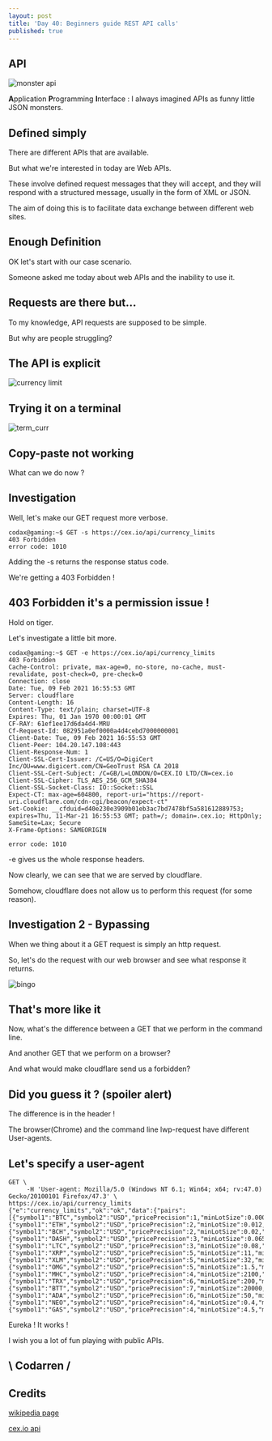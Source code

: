 ```yaml
---
layout: post
title: 'Day 40: Beginners guide REST API calls'
published: true
---
```

## API
![monster api](https://github.com/codarrenvelvindron/codarrenvelvindron.github.io/raw/master/images/monster_api.png)

**A**pplication **P**rogramming **I**nterface : I always imagined APIs as funny little JSON monsters.

## Defined simply
There are different APIs that are available.

But what we're interested in today are Web APIs.

These involve defined request messages that they will accept, and they will respond with a structured message, usually in the form of XML or JSON.

The aim of doing this is to facilitate data exchange between different web sites.

## Enough Definition
OK let's start with our case scenario.

Someone asked me today about web APIs and the inability to use it.

## Requests are there but...
To my knowledge, API requests are supposed to be simple.

But why are people struggling?

## The API is explicit
![currency limit](https://github.com/codarrenvelvindron/codarrenvelvindron.github.io/raw/master/images/cex_currency_limits.png)

## Trying it on a terminal
![term_curr](https://github.com/codarrenvelvindron/codarrenvelvindron.github.io/raw/master/images/currency_limit_error_1010.png)

## Copy-paste not working
What can we do now ?

## Investigation
Well, let's make our GET request more verbose.

```
codax@gaming:~$ GET -s https://cex.io/api/currency_limits
403 Forbidden
error code: 1010
```
Adding the -s returns the response status code.

We're getting a 403 Forbidden !

## 403 Forbidden it's a permission issue !
Hold on tiger.

Let's investigate a little bit more.
```
codax@gaming:~$ GET -e https://cex.io/api/currency_limits
403 Forbidden
Cache-Control: private, max-age=0, no-store, no-cache, must-revalidate, post-check=0, pre-check=0
Connection: close
Date: Tue, 09 Feb 2021 16:55:53 GMT
Server: cloudflare
Content-Length: 16
Content-Type: text/plain; charset=UTF-8
Expires: Thu, 01 Jan 1970 00:00:01 GMT
CF-RAY: 61ef1ee17d6da4d4-MRU
Cf-Request-Id: 082951a0ef0000a4d4cebd7000000001
Client-Date: Tue, 09 Feb 2021 16:55:53 GMT
Client-Peer: 104.20.147.108:443
Client-Response-Num: 1
Client-SSL-Cert-Issuer: /C=US/O=DigiCert Inc/OU=www.digicert.com/CN=GeoTrust RSA CA 2018
Client-SSL-Cert-Subject: /C=GB/L=LONDON/O=CEX.IO LTD/CN=cex.io
Client-SSL-Cipher: TLS_AES_256_GCM_SHA384
Client-SSL-Socket-Class: IO::Socket::SSL
Expect-CT: max-age=604800, report-uri="https://report-uri.cloudflare.com/cdn-cgi/beacon/expect-ct"
Set-Cookie: __cfduid=d40e230e3909b01eb3ac7bd7478bf5a581612889753; expires=Thu, 11-Mar-21 16:55:53 GMT; path=/; domain=.cex.io; HttpOnly; SameSite=Lax; Secure
X-Frame-Options: SAMEORIGIN

error code: 1010
```
-e gives us the whole response headers.

Now clearly, we can see that we are served by cloudflare.

Somehow, cloudflare does not allow us to perform this request (for some reason).

## Investigation 2 - Bypassing
When we thing about it a GET request is simply an http request.

So, let's do the request with our web browser and see what response it returns.

![bingo](https://github.com/codarrenvelvindron/codarrenvelvindron.github.io/raw/master/images/get_browser_curr_limit.png)

## That's more like it
Now, what's the difference between a GET that we perform in the command line.

And another GET that we perform on a browser?

And what would make cloudflare send us a forbidden?

## Did you guess it ? (spoiler alert)
The difference is in the header !

The browser(Chrome) and the command line lwp-request have different User-agents.

## Let's specify a user-agent
```
GET \
     -H 'User-agent: Mozilla/5.0 (Windows NT 6.1; Win64; x64; rv:47.0) Gecko/20100101 Firefox/47.3' \
https://cex.io/api/currency_limits
{"e":"currency_limits","ok":"ok","data":{"pairs":[{"symbol1":"BTC","symbol2":"USD","pricePrecision":1,"minLotSize":0.0004,"minLotSizeS2":10,"maxLotSize":null,"minPrice":"3500","maxPrice":"350000"},{"symbol1":"ETH","symbol2":"USD","pricePrecision":2,"minLotSize":0.012,"minLotSizeS2":10,"maxLotSize":null,"minPrice":"26.41","maxPrice":"10000"},{"symbol1":"BCH","symbol2":"USD","pricePrecision":2,"minLotSize":0.02,"minLotSizeS2":10,"maxLotSize":null,"minPrice":"43.40","maxPrice":"8192"},{"symbol1":"DASH","symbol2":"USD","pricePrecision":3,"minLotSize":0.065,"minLotSizeS2":10,"maxLotSize":null,"minPrice":"12.98","maxPrice":"4096"},{"symbol1":"LTC","symbol2":"USD","pricePrecision":3,"minLotSize":0.08,"minLotSizeS2":10,"maxLotSize":null,"minPrice":"7.73","maxPrice":"2048"},{"symbol1":"XRP","symbol2":"USD","pricePrecision":5,"minLotSize":11,"minLotSizeS2":10,"maxLotSize":null,"minPrice":"0.0347","maxPrice":"10"},{"symbol1":"XLM","symbol2":"USD","pricePrecision":5,"minLotSize":32,"minLotSizeS2":10,"maxLotSize":null,"minPrice":"0.002","maxPrice":"10"},{"symbol1":"OMG","symbol2":"USD","pricePrecision":5,"minLotSize":1.5,"minLotSizeS2":10,"maxLotSize":null,"minPrice":"0.11","maxPrice":"50"},{"symbol1":"MHC","symbol2":"USD","pricePrecision":4,"minLotSize":2100,"minLotSizeS2":10,"maxLotSize":null,"minPrice":"0.0004","maxPrice":"50"},{"symbol1":"TRX","symbol2":"USD","pricePrecision":6,"minLotSize":200,"minLotSizeS2":10,"maxLotSize":null,"minPrice":"0.0023","maxPrice":"50"},{"symbol1":"BTT","symbol2":"USD","pricePrecision":7,"minLotSize":20000,"minLotSizeS2":10,"maxLotSize":null,"minPrice":"0.000044","maxPrice":"50"},{"symbol1":"ADA","symbol2":"USD","pricePrecision":6,"minLotSize":50,"minLotSizeS2":10,"maxLotSize":null,"minPrice":"0.0062","maxPrice":"50"},{"symbol1":"NEO","symbol2":"USD","pricePrecision":4,"minLotSize":0.4,"minLotSizeS2":10,"maxLotSize":null,"minPrice":"1.35","maxPrice":"150"},{"symbol1":"GAS","symbol2":"USD","pricePrecision":4,"minLotSize":4.5,"minLotSizeS2":10,"maxLotSize":null,"minP
```
Eureka ! It works !

I wish you a lot of fun playing with public APIs.

## \ Codarren /

## Credits
[wikipedia page](https://en.wikipedia.org/wiki/API)

[cex.io api](https://cex.io/rest-api#public-api-calls)